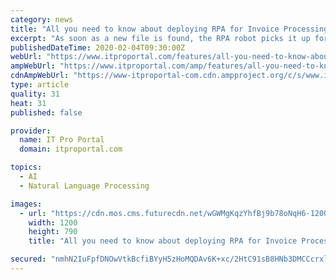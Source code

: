 ```yaml
---
category: news
title: "All you need to know about deploying RPA for Invoice Processing and Accounting Processes in 2020"
excerpt: "As soon as a new file is found, the RPA robot picks it up for data extraction. Using intelligent Optical Character Recognition (OCR) and Natural Language Processing (NLP) capabilities, software robots read and extract information available in the invoice. These robots then use their access to the company's database to update the extracted ..."
publishedDateTime: 2020-02-04T09:30:00Z
webUrl: "https://www.itproportal.com/features/all-you-need-to-know-about-deploying-rpa-for-invoice-processing-and-accounting-processes-in-2020/"
ampWebUrl: "https://www.itproportal.com/amp/features/all-you-need-to-know-about-deploying-rpa-for-invoice-processing-and-accounting-processes-in-2020/"
cdnAmpWebUrl: "https://www-itproportal-com.cdn.ampproject.org/c/s/www.itproportal.com/amp/features/all-you-need-to-know-about-deploying-rpa-for-invoice-processing-and-accounting-processes-in-2020/"
type: article
quality: 31
heat: 31
published: false

provider:
  name: IT Pro Portal
  domain: itproportal.com

topics:
  - AI
  - Natural Language Processing

images:
  - url: "https://cdn.mos.cms.futurecdn.net/wGWMgKqzYhfBj9b78oNqH6-1200-80.jpg"
    width: 1200
    height: 790
    title: "All you need to know about deploying RPA for Invoice Processing and Accounting Processes in 2020"

secured: "nmhN2IuFpfDNOwVtkBcfiBYyH5zHoMQDAv6K+xc/2HtC91sB8HNb3DMCCcrxlRLWTRgp/n3VyQ55Luj5vB/FCbbEKOsB5aMQIoEsHZKm98DYihkUJilgJJkTYoVcxjDL3PBV7DsVLDuFZKywS8uzRqZSRpmxdkEe47LgXPwXQ1ao0lnTQ55SzQdowr7aECUIMyx6xpn5gtn79Zc50c7F8orPmp9ODhr5DRR9Ua0jAm8HwJy7lFXawbn4z07fXHylbNYP3bmAsThck0IBWfmhVftu88bEwM2lQkryNyP+xpq+xUgZZbCJazQYnChGxyKtdVfcUgjXnuUdNUJzBdg0z88akOigPDh+2M3KQOkuJyfFe5PmZf5G8XTQJ5A9CwlzcbcZQ+iZVeEoOiffhPA3gYCGOkBzWPfK+qGGASF6VxkfXfemmOKYtJ7HtKA6vVmXgckUuZKxmlclDTXejyHDhsQO8DdQKYnDS+/Rwy12W2E=;TfBftrCR4MH0wC8xdwISPA=="
---
```


